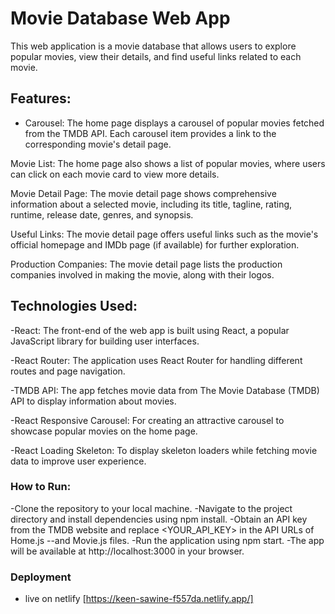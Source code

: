 # Movie Database Web App

This web application is a movie database that allows users to explore popular movies, view their details, and find useful links related to each movie.
## Features:

* Carousel: The home page displays a carousel of popular movies fetched from the TMDB API. Each carousel item provides a link to the corresponding movie's detail page.

Movie List: The home page also shows a list of popular movies, where users can click on each movie card to view more details.

Movie Detail Page: The movie detail page shows comprehensive information about a selected movie, including its title, tagline, rating, runtime, release date, genres, and synopsis.

Useful Links: The movie detail page offers useful links such as the movie's official homepage and IMDb page (if available) for further exploration.

Production Companies: The movie detail page lists the production companies involved in making the movie, along with their logos.

## Technologies Used:

-React: The front-end of the web app is built using React, a popular JavaScript library for building user interfaces.

-React Router: The application uses React Router for handling different routes and page navigation.

-TMDB API: The app fetches movie data from The Movie Database (TMDB) API to display information about movies.

-React Responsive Carousel: For creating an attractive carousel to showcase popular movies on the home page.

-React Loading Skeleton: To display skeleton loaders while fetching movie data to improve user experience.

### How to Run:

-Clone the repository to your local machine.
-Navigate to the project directory and install dependencies using npm install.
-Obtain an API key from the TMDB website and replace <YOUR_API_KEY> in the API URLs of Home.js --and Movie.js files.
-Run the application using npm start.
-The app will be available at http://localhost:3000 in your browser.

### Deployment
- live on netlify [https://keen-sawine-f557da.netlify.app/]

